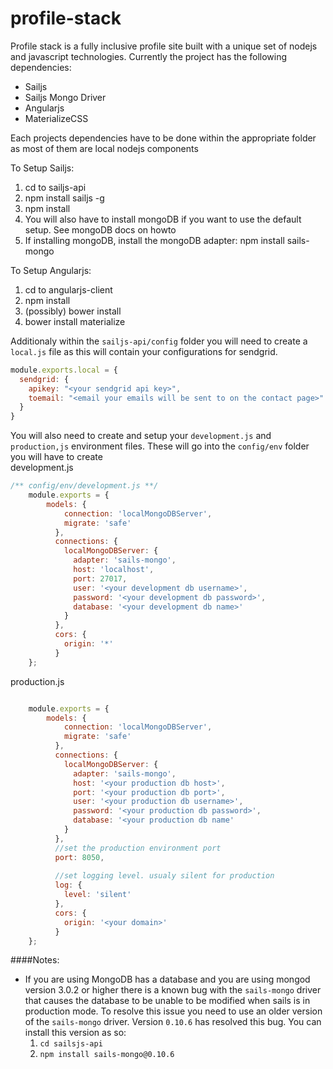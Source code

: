 # profile-stack
Profile stack is a fully inclusive profile site built with a unique set of nodejs and javascript technologies. Currently
the project has the following dependencies:

* Sailjs
* Sailjs Mongo Driver
* Angularjs
* MaterializeCSS

Each projects dependencies have to be done within the appropriate folder as most of them are local nodejs components

To Setup Sailjs:
 1. cd to sailjs-api
 2. npm install sailjs -g
 3. npm install
 4. You will also have to install mongoDB if you want to use the default setup. See mongoDB docs on howto
 5. If installing mongoDB, install the mongoDB adapter: npm install sails-mongo


To Setup Angularjs:
 1. cd to angularjs-client
 2. npm install
 3. (possibly) bower install
 4. bower install materialize

Additionaly within the `sailjs-api/config` folder you will need to create a `local.js` file as this will contain
your configurations for sendgrid.

````javascript
module.exports.local = {
  sendgrid: {
    apikey: "<your sendgrid api key>",
    toemail: "<email your emails will be sent to on the contact page>"
  }
}
````
You will also need to create and setup your `development.js` and `production,js` environment files. These will go
 into the `config/env` folder you will have to create <br>
development.js
````javascript
/** config/env/development.js **/
    module.exports = {
        models: {
            connection: 'localMongoDBServer',
            migrate: 'safe'
          },
          connections: {
            localMongoDBServer: {
              adapter: 'sails-mongo',
              host: 'localhost',
              port: 27017,
              user: '<your development db username>',
              password: '<your development db password>',
              database: '<your development db name>'
            }
          },
          cors: {
            origin: '*'
          }
    };
````
production.js <br>

````javascript

    module.exports = {
        models: {
            connection: 'localMongoDBServer',
            migrate: 'safe'
          },
          connections: {
            localMongoDBServer: {
              adapter: 'sails-mongo',
              host: '<your production db host>',
              port: '<your production db port>',
              user: '<your production db username>',
              password: '<your production db password>',
              database: '<your production db name'
            }
          },
          //set the production environment port
          port: 8050,
        
          //set logging level. usualy silent for production
          log: {
            level: 'silent'
          },
          cors: {
            origin: '<your domain>'
          }
    };
````


####Notes:
 * If you are using MongoDB has a database and you are using mongod version 3.0.2 or higher there is a known bug with
 the `sails-mongo` driver that causes the database to be unable to be modified when sails is in production mode. To 
 resolve this issue you need to use an older version of the `sails-mongo` driver. Version `0.10.6` has resolved this 
 bug. You can install this version as so: 
     1. `cd sailsjs-api`
     2. `npm install sails-mongo@0.10.6`